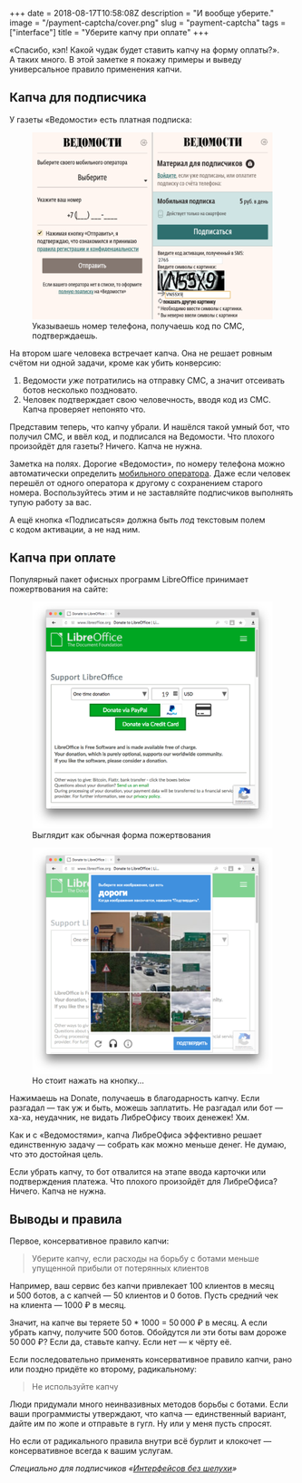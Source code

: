 +++
date = 2018-08-17T10:58:08Z
description = "И вообще уберите."
image = "/payment-captcha/cover.png"
slug = "payment-captcha"
tags = ["interface"]
title = "Уберите капчу при оплате"
+++

«Спасибо, кэп! Какой чудак будет ставить капчу на форму оплаты?». А таких много. В этой заметке я покажу примеры и выведу универсальное правило применения капчи.

## Капча для подписчика

У газеты «Ведомости» есть платная подписка:

<figure>
  <img alt="Подписка на Ведомости" src="vedomosti.png" class="img-bordered-thin">
  <figcaption>Указываешь номер телефона, получаешь код по СМС, подтверждаешь.</figcaption>
</figure>

На втором шаге человека встречает капча. Она не решает ровным счётом ни одной задачи, кроме как убить конверсию:

1. Ведомости *уже* потратились на отправку СМС, а значит отсеивать ботов несколько поздновато.
2. Человек подтверждает свою человечность, вводя код из СМС. Капча проверяет непонято что.

Представим теперь, что капчу убрали. И нашёлся такой умный бот, что получил СМС, и ввёл код, и подписался на Ведомости. Что плохого произойдёт для газеты? Ничего. Капча не нужна.

<div class="boxed">
    <p>Заметка на полях. Дорогие «Ведомости», по номеру телефона можно автоматически определить <a href="https://dangry.ru/ken/provider-by-phone/">мобильного оператора</a>. Даже если человек перешёл от одного оператора к другому с сохранением старого номера. Воспользуйтесь этим и не заставляйте подписчиков выполнять тупую работу за вас.</p>
    <p>А ещё кнопка «Подписаться» должна быть <em>под</em> текстовым полем с кодом активации, а не над ним.</p>
</div>

## Капча при оплате

Популярный пакет офисных программ LibreOffice принимает пожертвования на сайте:

<div class="row">
<div class="col-xs-12 col-sm-6">
<figure>
  <img alt="Форма пожертвования LibreOffice" src="libre-1.png">
  <figcaption>Выглядит как обычная форма пожертвования</figcaption>
</figure>
</div>
<div class="col-xs-12 col-sm-6">
<figure>
  <img alt="С омерзительной капчей" src="libre-2.png">
  <figcaption>Но стоит нажать на кнопку...</figcaption>
</figure>
</div>
</div>

Нажимаешь на Donate, получаешь в благодарность капчу. Если разгадал — так уж и быть, можешь заплатить. Не разгадал или бот — ха-ха, неудачник, не видать ЛибреОфису твоих денежек! Хм.

Как и с «Ведомостями», капча ЛибреОфиса эффективно решает единственную задачу — собрать как можно меньше денег. Не думаю, что это достойная цель.

Если убрать капчу, то бот отвалится на этапе ввода карточки или подтверждения платежа. Что плохого произойдёт для ЛибреОфиса? Ничего. Капча не нужна.

## Выводы и правила

Первое, консервативное правило капчи:

<blockquote class="big">
Уберите капчу, если расходы на борьбу с ботами меньше упущенной прибыли от потерянных клиентов
</blockquote>

Например, ваш сервис без капчи привлекает 100 клиентов в месяц и 500 ботов, а с капчей — 50 клиентов и 0 ботов. Пусть средний чек на клиента — 1000 ₽ в месяц.

Значит, на капче вы теряете 50 * 1000 = 50 000 ₽ в месяц. А если убрать капчу, получите 500 ботов. Обойдутся ли эти боты вам дороже 50 000 ₽? Если да, ставьте капчу. Если нет — к чёрту её.

Если последовательно применять консервативное правило капчи, рано или поздно придёте ко второму, радикальному:

<blockquote class="big">
Не используйте капчу
</blockquote>

Люди придумали много неинвазивных методов борьбы с ботами. Если ваши программисты утверждают, что капча — единственный вариант, дайте им по жопе и отправьте в гугл. Ну или у меня пусть спросят.

Но если от радикального правила внутри всё бурлит и клокочет — консервативное всегда к вашим услугам.

<div class="row">
<div class="col-xs-12 col-sm-10 col-md-8"><p><em>Специально для подписчиков <span class="nowrap"><i class="far fa-star color-sin"></i> «<a href="https://t.me/dangry">Интерфейсов без шелухи</a>»</span></em></p></div>
</div>

